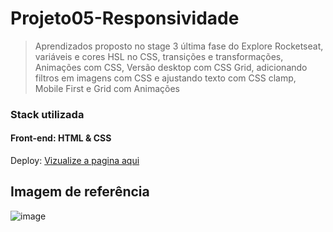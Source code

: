 <h1>Projeto05-Responsividade</h1>


> Aprendizados proposto no stage 3 última fase do Explore Rocketseat, variáveis e cores HSL no CSS, transições e transformações, Animações com CSS, Versão desktop com CSS Grid, adicionando filtros em imagens com CSS e ajustando texto com CSS clamp, Mobile First e Grid com Animações


### Stack utilizada

#### Front-end: HTML & CSS

Deploy:  <a href="https://gridresponsividade.netlify.app/" target="_blank">Vizualize a pagina aqui</a>

## Imagem de referência
 
![image](https://user-images.githubusercontent.com/108701750/189451347-73444504-cc39-46b9-a150-8cceb4619200.png)



